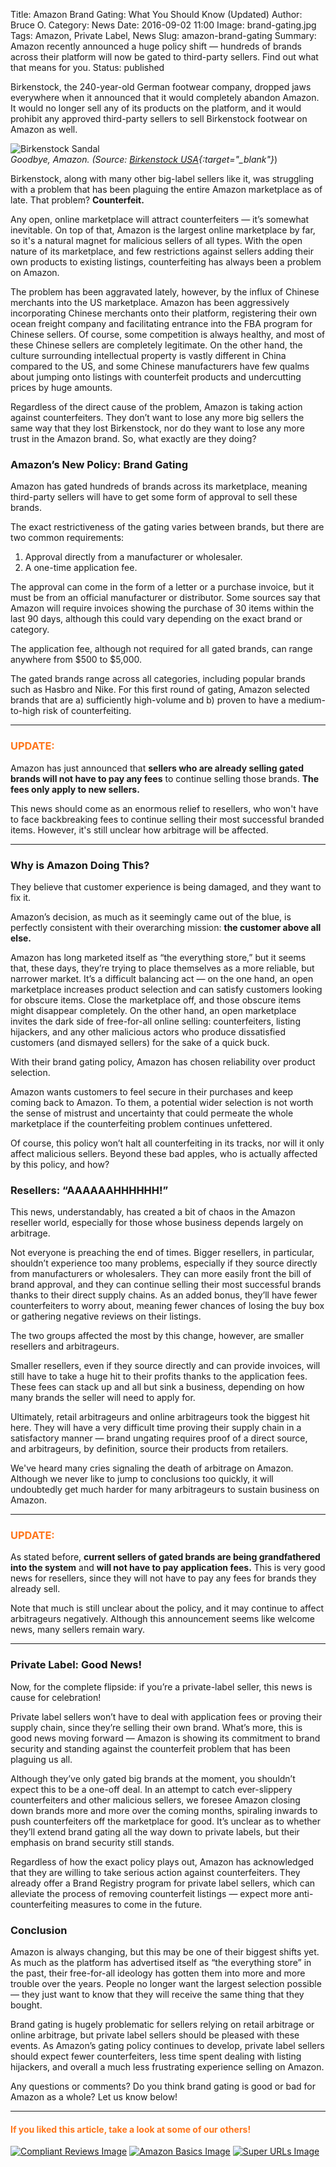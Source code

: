 Title: Amazon Brand Gating: What You Should Know (Updated)
Author: Bruce O.
Category: News
Date: 2016-09-02 11:00
Image: brand-gating.jpg
Tags: Amazon, Private Label, News
Slug: amazon-brand-gating
Summary: Amazon recently announced a huge policy shift — hundreds of brands across their platform will now be gated to third-party sellers. Find out what that means for you.
Status: published

Birkenstock, the 240-year-old German footwear company, dropped jaws everywhere when it announced that it would completely abandon Amazon. It would no longer sell any of its products on the platform, and it would prohibit any approved third-party sellers to sell Birkenstock footwear on Amazon as well.

![Birkenstock Sandal](/images/blog/2016/09/birkenstock-sandal.jpg)  
*Goodbye, Amazon. (Source: [Birkenstock USA](https://www.birkenstockusa.com/){:target="_blank"}*)

Birkenstock, along with many other big-label sellers like it, was struggling with a problem that has been plaguing the entire Amazon marketplace as of late. That problem? **Counterfeit.**

Any open, online marketplace will attract counterfeiters — it’s somewhat inevitable. On top of that, Amazon is the largest online marketplace by far, so it's a natural magnet for malicious sellers of all types. With the open nature of its marketplace, and few restrictions against sellers adding their own products to existing listings, counterfeiting has always been a problem on Amazon.

The problem has been aggravated lately, however, by the influx of Chinese merchants into the US marketplace. Amazon has been aggressively incorporating Chinese merchants onto their platform, registering their own ocean freight company and facilitating entrance into the FBA program for Chinese sellers. Of course, some competition is always healthy, and most of these Chinese sellers are completely legitimate. On the other hand, the culture surrounding intellectual property is vastly different in China compared to the US, and some Chinese manufacturers have few qualms about jumping onto listings with counterfeit products and undercutting prices by huge amounts. 

Regardless of the direct cause of the problem, Amazon is taking action against counterfeiters. They don’t want to lose any more big sellers the same way that they lost Birkenstock, nor do they want to lose any more trust in the Amazon brand. So, what exactly are they doing?

### Amazon’s New Policy: Brand Gating

Amazon has gated hundreds of brands across its marketplace, meaning third-party sellers will have to get some form of approval to sell these brands.

The exact restrictiveness of the gating varies between brands, but there are two common requirements:
  
1. Approval directly from a manufacturer or wholesaler.
2. A one-time application fee.

The approval can come in the form of a letter or a purchase invoice, but it must be from an official manufacturer or distributor. Some sources say that Amazon will require invoices showing the purchase of 30 items within the last 90 days, although this could vary depending on the exact brand or category.

The application fee, although not required for all gated brands, can range anywhere from $500 to $5,000.

The gated brands range across all categories, including popular brands such as Hasbro and Nike. For this first round of gating, Amazon selected brands that are a) sufficiently high-volume and b) proven to have a medium-to-high risk of counterfeiting.

---

### <font color="FF751A">UPDATE:</font>

Amazon has just announced that **sellers who are already selling gated brands will not have to pay any fees** to continue selling those brands. **The fees only apply to new sellers.** 

This news should come as an enormous relief to resellers, who won't have to face backbreaking fees to continue selling their most successful branded items. However, it's still unclear how arbitrage will be affected.

--- 

### Why is Amazon Doing This?

They believe that customer experience is being damaged, and they want to fix it.

Amazon’s decision, as much as it seemingly came out of the blue, is perfectly consistent with their overarching mission: **the customer above all else.**

Amazon has long marketed itself as “the everything store,” but it seems that, these days, they’re trying to place themselves as a more reliable, but narrower market. It’s a difficult balancing act — on the one hand, an open marketplace increases product selection and can satisfy customers looking for obscure items. Close the marketplace off, and those obscure items might disappear completely. On the other hand, an open marketplace invites the dark side of free-for-all online selling: counterfeiters, listing hijackers, and any other malicious actors who produce dissatisfied customers (and dismayed sellers) for the sake of a quick buck.

With their brand gating policy, Amazon has chosen reliability over product selection.

Amazon wants customers to feel secure in their purchases and keep coming back to Amazon. To them, a potential wider selection is not worth the sense of mistrust and uncertainty that could permeate the whole marketplace if the counterfeiting problem continues unfettered.

Of course, this policy won’t halt all counterfeiting in its tracks, nor will it only affect malicious sellers. Beyond these bad apples, who is actually affected by this policy, and how?

### Resellers: “AAAAAAHHHHHH!”

This news, understandably, has created a bit of chaos in the Amazon reseller world, especially for those whose business depends largely on arbitrage.

Not everyone is preaching the end of times. Bigger resellers, in particular, shouldn’t experience too many problems, especially if they source directly from manufacturers or wholesalers. They can more easily front the bill of brand approval, and they can continue selling their most successful brands thanks to their direct supply chains. As an added bonus, they’ll have fewer counterfeiters to worry about, meaning fewer chances of losing the buy box or gathering negative reviews on their listings.

The two groups affected the most by this change, however, are smaller resellers and arbitrageurs.

Smaller resellers, even if they source directly and can provide invoices, will still have to take a huge hit to their profits thanks to the application fees. These fees can stack up and all but sink a business, depending on how many brands the seller will need to apply for.

Ultimately, retail arbitrageurs and online arbitrageurs took the biggest hit here. They will have a very difficult time proving their supply chain in a satisfactory manner — brand ungating requires proof of a direct source, and arbitrageurs, by definition, source their products from retailers. 

We've heard many cries signaling the death of arbitrage on Amazon. Although we never like to jump to conclusions too quickly, it will undoubtedly get much harder for many arbitrageurs to sustain business on Amazon.

---

### <font color="FF751A">UPDATE:</font>

As stated before, **current sellers of gated brands are being grandfathered into the system** and **will not have to pay application fees.** This is very good news for resellers, since they will not have to pay any fees for brands they already sell. 

Note that much is still unclear about the policy, and it may continue to affect arbitrageurs negatively. Although this announcement seems like welcome news, many sellers remain wary.

---

### Private Label: Good News!

Now, for the complete flipside: if you’re a private-label seller, this news is cause for celebration!

Private label sellers won’t have to deal with application fees or proving their supply chain, since they’re selling their own brand. What’s more, this is good news moving forward — Amazon is showing its commitment to brand security and standing against the counterfeit problem that has been plaguing us all.

Although they’ve only gated big brands at the moment, you shouldn’t expect this to be a one-off deal. In an attempt to catch ever-slippery counterfeiters and other malicious sellers, we foresee Amazon closing down brands more and more over the coming months, spiraling inwards to push counterfeiters off the marketplace for good. It’s unclear as to whether they’ll extend brand gating all the way down to private labels, but their emphasis on brand security still stands.

Regardless of how the exact policy plays out, Amazon has acknowledged that they are willing to take serious action against counterfeiters. They already offer a Brand Registry program for private label sellers, which can alleviate the process of removing counterfeit listings — expect more anti-counterfeiting measures to come in the future. 

### Conclusion

Amazon is always changing, but this may be one of their biggest shifts yet. As much as the platform has advertised itself as “the everything store” in the past, their free-for-all ideology has gotten them into more and more trouble over the years. People no longer want the largest selection possible — they just want to know that they will receive the same thing that they bought.

Brand gating is hugely problematic for sellers relying on retail arbitrage or online arbitrage, but private label sellers should be pleased with these events. As Amazon’s gating policy continues to develop, private label sellers should expect fewer counterfeiters, less time spent dealing with listing hijackers, and overall a much less frustrating experience selling on Amazon.

Any questions or comments? Do you think brand gating is good or bad for Amazon as a whole? Let us know below!

---

#### <font color="FF751A">If you liked this article, take a look at some of our others!</font>

<a href="https://efficientera.com/blog/2016/08/how-to-stay-compliant-when-soliciting-reviews.html" target="_blank">![Compliant Reviews Image](/images/blog/related/compliant-reviews_small.jpg)</a>
<a href="https://efficientera.com/blog/2016/08/what-you-should-do-about-amazonbasics.html" target="_blank">![Amazon Basics Image](/images/blog/related/amazon-basics-general_small.jpg)</a>
<a href="https://efficientera.com/blog/2016/07/the-lowdown-on-super-urls.html" target="_blank">![Super URLs Image](/images/blog/related/super-urls_small.jpg)</a>
